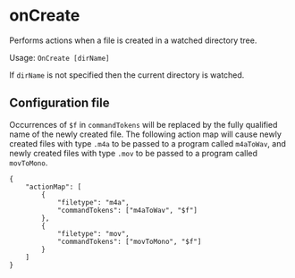 # onCreate #

Performs actions when a file is created in a watched directory tree.

Usage: `OnCreate [dirName]`

If `dirName` is not specified then the current directory is watched.

## Configuration file ##

Occurrences of `$f` in `commandTokens` will be replaced by the fully qualified name of the newly created file.
The following action map will cause newly created files with type `.m4a` to be passed to a program called `m4aToWav`, and 
newly created files with type `.mov` to be passed to a program called `movToMono`.

````
{
    "actionMap": [
        {
            "filetype": "m4a",
            "commandTokens": ["m4aToWav", "$f"]
        },
        {
            "filetype": "mov",
            "commandTokens": ["movToMono", "$f"]
        }
    ]
}
````
